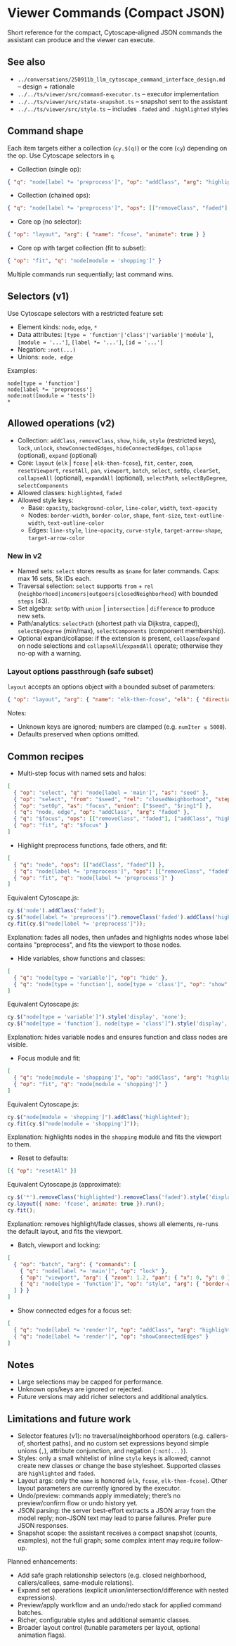 # Viewer Commands (Compact JSON)

Short reference for the compact, Cytoscape‑aligned JSON commands the assistant can produce and the viewer can execute.

## See also

- `../conversations/250911b_llm_cytoscape_command_interface_design.md` – design + rationale
- `../../ts/viewer/src/command-executor.ts` – executor implementation
- `../../ts/viewer/src/state-snapshot.ts` – snapshot sent to the assistant
- `../../ts/viewer/src/style.ts` – includes `.faded` and `.highlighted` styles

## Command shape

Each item targets either a collection (`cy.$(q)`) or the core (`cy`) depending on the op. Use Cytoscape selectors in `q`.

- Collection (single op):
```json
{ "q": "node[label *= 'preprocess']", "op": "addClass", "arg": "highlighted" }
```

- Collection (chained ops):
```json
{ "q": "node[label *= 'preprocess']", "ops": [["removeClass", "faded"], ["addClass", "highlighted"]] }
```

- Core op (no selector):
```json
{ "op": "layout", "arg": { "name": "fcose", "animate": true } }
```

- Core op with target collection (fit to subset):
```json
{ "op": "fit", "q": "node[module = 'shopping']" }
```

Multiple commands run sequentially; last command wins.

## Selectors (v1)

Use Cytoscape selectors with a restricted feature set:
- Element kinds: `node`, `edge`, `*`
- Data attributes: `[type = 'function'|'class'|'variable'|'module']`, `[module = '...']`, `[label *= '...']`, `[id = '...']`
- Negation: `:not(...)`
- Unions: `node, edge`

Examples:
```text
node[type = 'function']
node[label *= 'preprocess']
node:not([module = 'tests'])
*
```

## Allowed operations (v2)

- Collection: `addClass`, `removeClass`, `show`, `hide`, `style` (restricted keys), `lock`, `unlock`, `showConnectedEdges`, `hideConnectedEdges`, `collapse` (optional), `expand` (optional)
- Core: `layout` (`elk` | `fcose` | `elk-then-fcose`), `fit`, `center`, `zoom`, `resetViewport`, `resetAll`, `pan`, `viewport`, `batch`, `select`, `setOp`, `clearSet`, `collapseAll` (optional), `expandAll` (optional), `selectPath`, `selectByDegree`, `selectComponents`
- Allowed classes: `highlighted`, `faded`
- Allowed style keys:
  - Base: `opacity`, `background-color`, `line-color`, `width`, `text-opacity`
  - Nodes: `border-width`, `border-color`, `shape`, `font-size`, `text-outline-width`, `text-outline-color`
  - Edges: `line-style`, `line-opacity`, `curve-style`, `target-arrow-shape`, `target-arrow-color`

### New in v2

- Named sets: `select` stores results as `$name` for later commands. Caps: max 16 sets, 5k IDs each.
- Traversal selection: `select` supports `from` + `rel` (`neighborhood|incomers|outgoers|closedNeighborhood`) with bounded `steps` (≤3).
- Set algebra: `setOp` with `union` | `intersection` | `difference` to produce new sets.
- Path/analytics: `selectPath` (shortest path via Dijkstra, capped), `selectByDegree` (min/max), `selectComponents` (component membership).
- Optional expand/collapse: if the extension is present, `collapse`/`expand` on node selections and `collapseAll`/`expandAll` operate; otherwise they no-op with a warning.

### Layout options passthrough (safe subset)

`layout` accepts an options object with a bounded subset of parameters:

```json
{ "op": "layout", "arg": { "name": "elk-then-fcose", "elk": { "direction": "DOWN" }, "fcose": { "animate": true, "randomize": false, "numIter": 800 } } }
```

Notes:
- Unknown keys are ignored; numbers are clamped (e.g. `numIter ≤ 5000`).
- Defaults preserved when options omitted.

## Common recipes
- Multi-step focus with named sets and halos:
```json
[
  { "op": "select", "q": "node[label = 'main']", "as": "seed" },
  { "op": "select", "from": "$seed", "rel": "closedNeighborhood", "steps": 1, "as": "ring1" },
  { "op": "setOp", "as": "focus", "union": ["$seed", "$ring1"] },
  { "q": "node, edge", "op": "addClass", "arg": "faded" },
  { "q": "$focus", "ops": [["removeClass", "faded"], ["addClass", "highlighted"]] },
  { "op": "fit", "q": "$focus" }
]
```

- Highlight preprocess functions, fade others, and fit:
```json
[
  { "q": "node", "ops": [["addClass", "faded"]] },
  { "q": "node[label *= 'preprocess']", "ops": [["removeClass", "faded"], ["addClass", "highlighted"]] },
  { "op": "fit", "q": "node[label *= 'preprocess']" }
]
```

Equivalent Cytoscape.js:
```javascript
cy.$('node').addClass('faded');
cy.$("node[label *= 'preprocess']").removeClass('faded').addClass('highlighted');
cy.fit(cy.$("node[label *= 'preprocess']"));
```
Explanation: fades all nodes, then unfades and highlights nodes whose label contains "preprocess", and fits the viewport to those nodes.

- Hide variables, show functions and classes:
```json
[
  { "q": "node[type = 'variable']", "op": "hide" },
  { "q": "node[type = 'function'], node[type = 'class']", "op": "show" }
]
```

Equivalent Cytoscape.js:
```javascript
cy.$("node[type = 'variable']").style('display', 'none');
cy.$("node[type = 'function'], node[type = 'class']").style('display', 'element');
```
Explanation: hides variable nodes and ensures function and class nodes are visible.

- Focus module and fit:
```json
[
  { "q": "node[module = 'shopping']", "op": "addClass", "arg": "highlighted" },
  { "op": "fit", "q": "node[module = 'shopping']" }
]
```

Equivalent Cytoscape.js:
```javascript
cy.$("node[module = 'shopping']").addClass('highlighted');
cy.fit(cy.$("node[module = 'shopping']"));
```
Explanation: highlights nodes in the `shopping` module and fits the viewport to them.

- Reset to defaults:
```json
[{ "op": "resetAll" }]
```

Equivalent Cytoscape.js (approximate):
```javascript
cy.$('*').removeClass('highlighted').removeClass('faded').style('display', 'element');
cy.layout({ name: 'fcose', animate: true }).run();
cy.fit();
```
Explanation: removes highlight/fade classes, shows all elements, re-runs the default layout, and fits the viewport.

- Batch, viewport and locking:
```json
[
  { "op": "batch", "arg": { "commands": [
    { "q": "node[label *= 'main']", "op": "lock" },
    { "op": "viewport", "arg": { "zoom": 1.2, "pan": { "x": 0, "y": 0 } } },
    { "q": "node[type = 'function']", "op": "style", "arg": { "border-width": 2, "border-color": "#888" } }
  ] } }
]
```

- Show connected edges for a focus set:
```json
[
  { "q": "node[label *= 'render']", "op": "addClass", "arg": "highlighted" },
  { "q": "node[label *= 'render']", "op": "showConnectedEdges" }
]
```

## Notes

- Large selections may be capped for performance.
- Unknown ops/keys are ignored or rejected.
- Future versions may add richer selectors and additional analytics.

## Limitations and future work

- Selector features (v1): no traversal/neighborhood operators (e.g. callers-of, shortest paths), and no custom set expressions beyond simple unions (`,`), attribute conjunction, and negation (`:not(...)`).
- Styles: only a small whitelist of inline `style` keys is allowed; cannot create new classes or change the base stylesheet. Supported classes are `highlighted` and `faded`.
- Layout args: only the `name` is honored (`elk`, `fcose`, `elk-then-fcose`). Other layout parameters are currently ignored by the executor.
- Undo/preview: commands apply immediately; there’s no preview/confirm flow or undo history yet.
- JSON parsing: the server best-effort extracts a JSON array from the model reply; non-JSON text may lead to parse failures. Prefer pure JSON responses.
- Snapshot scope: the assistant receives a compact snapshot (counts, examples), not the full graph; some complex intent may require follow-up.

Planned enhancements:
- Add safe graph relationship selectors (e.g. closed neighborhood, callers/callees, same-module relations).
- Expand set operations (explicit union/intersection/difference with nested expressions).
- Preview/apply workflow and an undo/redo stack for applied command batches.
- Richer, configurable styles and additional semantic classes.
- Broader layout control (tunable parameters per layout, optional animation flags).
